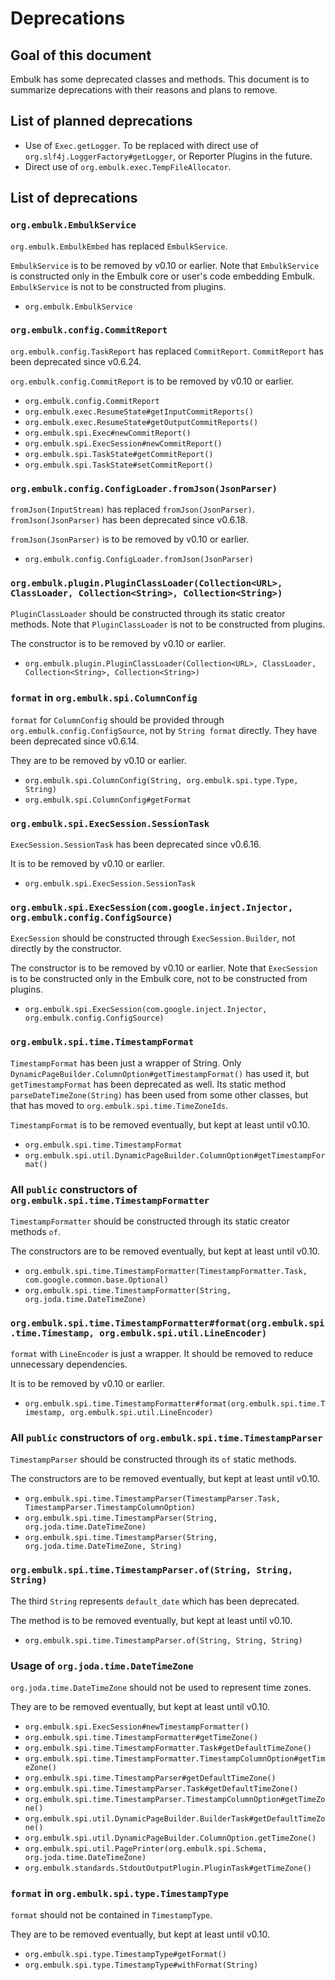 # Deprecations

## Goal of this document

Embulk has some deprecated classes and methods. This document is to summarize deprecations with their reasons and plans to remove.


## List of planned deprecations

* Use of `Exec.getLogger`. To be replaced with direct use of `org.slf4j.LoggerFactory#getLogger`, or Reporter Plugins in the future.
* Direct use of `org.embulk.exec.TempFileAllocator`.


## List of deprecations

### `org.embulk.EmbulkService`

`org.embulk.EmbulkEmbed` has replaced `EmbulkService`.

`EmbulkService` is to be removed by v0.10 or earlier. Note that `EmbulkService` is constructed only in the Embulk core or user's code embedding Embulk. `EmbulkService` is not to be constructed from plugins.

* `org.embulk.EmbulkService`

### `org.embulk.config.CommitReport`

`org.embulk.config.TaskReport` has replaced `CommitReport`. `CommitReport` has been deprecated since v0.6.24.

`org.embulk.config.CommitReport` is to be removed by v0.10 or earlier.

* `org.embulk.config.CommitReport`
* `org.embulk.exec.ResumeState#getInputCommitReports()`
* `org.embulk.exec.ResumeState#getOutputCommitReports()`
* `org.embulk.spi.Exec#newCommitReport()`
* `org.embulk.spi.ExecSession#newCommitReport()`
* `org.embulk.spi.TaskState#getCommitReport()`
* `org.embulk.spi.TaskState#setCommitReport()`

### `org.embulk.config.ConfigLoader.fromJson(JsonParser)`

`fromJson(InputStream)` has replaced `fromJson(JsonParser)`. `fromJson(JsonParser)` has been deprecated since v0.6.18.

`fromJson(JsonParser)` is to be removed by v0.10 or earlier.

* `org.embulk.config.ConfigLoader.fromJson(JsonParser)`

### `org.embulk.plugin.PluginClassLoader(Collection<URL>, ClassLoader, Collection<String>, Collection<String>)`

`PluginClassLoader` should be constructed through its static creator methods. Note that `PluginClassLoader` is not to be constructed from plugins.

The constructor is to be removed by v0.10 or earlier.

* `org.embulk.plugin.PluginClassLoader(Collection<URL>, ClassLoader, Collection<String>, Collection<String>)`

### `format` in `org.embulk.spi.ColumnConfig`

`format` for `ColumnConfig` should be provided through `org.embulk.config.ConfigSource`, not by `String format` directly. They have been deprecated since v0.6.14.

They are to be removed by v0.10 or earlier.

* `org.embulk.spi.ColumnConfig(String, org.embulk.spi.type.Type, String)`
* `org.embulk.spi.ColumnConfig#getFormat`

### `org.embulk.spi.ExecSession.SessionTask`

`ExecSession.SessionTask` has been deprecated since v0.6.16.

It is to be removed by v0.10 or earlier.

* `org.embulk.spi.ExecSession.SessionTask`

### `org.embulk.spi.ExecSession(com.google.inject.Injector, org.embulk.config.ConfigSource)`

`ExecSession` should be constructed through `ExecSession.Builder`, not directly by the constructor.

The constructor is to be removed by v0.10 or earlier. Note that `ExecSession` is to be constructed only in the Embulk core, not to be constructed from plugins.

* `org.embulk.spi.ExecSession(com.google.inject.Injector, org.embulk.config.ConfigSource)`

### `org.embulk.spi.time.TimestampFormat`

`TimestampFormat` has been just a wrapper of String. Only `DynamicPageBuilder.ColumnOption#getTimestampFormat()` has used it, but `getTimestampFormat` has been deprecated as well. Its static method `parseDateTimeZone(String)` has been used from some other classes, but that has moved to `org.embulk.spi.time.TimeZoneIds`.

`TimestampFormat` is to be removed eventually, but kept at least until v0.10.

* `org.embulk.spi.time.TimestampFormat`
* `org.embulk.spi.util.DynamicPageBuilder.ColumnOption#getTimestampFormat()`

### All `public` constructors of `org.embulk.spi.time.TimestampFormatter`

`TimestampFormatter` should be constructed through its static creator methods `of`.

The constructors are to be removed eventually, but kept at least until v0.10.

* `org.embulk.spi.time.TimestampFormatter(TimestampFormatter.Task, com.google.common.base.Optional)`
* `org.embulk.spi.time.TimestampFormatter(String, org.joda.time.DateTimeZone)`

### `org.embulk.spi.time.TimestampFormatter#format(org.embulk.spi.time.Timestamp, org.embulk.spi.util.LineEncoder)`

`format` with `LineEncoder` is just a wrapper. It should be removed to reduce unnecessary dependencies.

It is to be removed by v0.10 or earlier.

* `org.embulk.spi.time.TimestampFormatter#format(org.embulk.spi.time.Timestamp, org.embulk.spi.util.LineEncoder)`

### All `public` constructors of `org.embulk.spi.time.TimestampParser`

`TimestampParser` should be constructed through its `of` static methods.

The constructors are to be removed eventually, but kept at least until v0.10.

* `org.embulk.spi.time.TimestampParser(TimestampParser.Task, TimestampParser.TimestampColumnOption)`
* `org.embulk.spi.time.TimestampParser(String, org.joda.time.DateTimeZone)`
* `org.embulk.spi.time.TimestampParser(String, org.joda.time.DateTimeZone, String)`

### `org.embulk.spi.time.TimestampParser.of(String, String, String)`

The third `String` represents `default_date` which has been deprecated.

The method is to be removed eventually, but kept at least until v0.10.

* `org.embulk.spi.time.TimestampParser.of(String, String, String)`

### Usage of `org.joda.time.DateTimeZone`

`org.joda.time.DateTimeZone` should not be used to represent time zones.

They are to be removed eventually, but kept at least until v0.10.

* `org.embulk.spi.ExecSession#newTimestampFormatter()`
* `org.embulk.spi.time.TimestampFormatter#getTimeZone()`
* `org.embulk.spi.time.TimestampFormatter.Task#getDefaultTimeZone()`
* `org.embulk.spi.time.TimestampFormatter.TimestampColumnOption#getTimeZone()`
* `org.embulk.spi.time.TimestampParser#getDefaultTimeZone()`
* `org.embulk.spi.time.TimestampParser.Task#getDefaultTimeZone()`
* `org.embulk.spi.time.TimestampParser.TimestampColumnOption#getTimeZone()`
* `org.embulk.spi.util.DynamicPageBuilder.BuilderTask#getDefaultTimeZone()`
* `org.embulk.spi.util.DynamicPageBuilder.ColumnOption.getTimeZone()`
* `org.embulk.spi.util.PagePrinter(org.embulk.spi.Schema, org.joda.time.DateTimeZone)`
* `org.embulk.standards.StdoutOutputPlugin.PluginTask#getTimeZone()`

### `format` in `org.embulk.spi.type.TimestampType`

`format` should not be contained in `TimestampType`.

They are to be removed eventually, but kept at least until v0.10.

* `org.embulk.spi.type.TimestampType#getFormat()`
* `org.embulk.spi.type.TimestampType#withFormat(String)`
